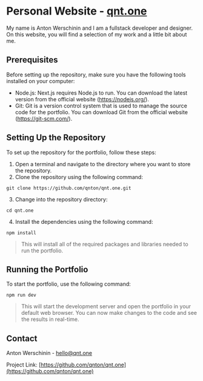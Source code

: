 # Personal Website - [qnt.one][1]

My name is Anton Werschinin and I am a fullstack developer and designer. On this website, you will find a selection of my work and a little bit about me.

## Prerequisites

Before setting up the repository, make sure you have the following tools installed on your computer:

- Node.js: Next.js requires Node.js to run. You can download the latest version from the official website (https://nodejs.org/).
- Git: Git is a version control system that is used to manage the source code for the portfolio. You can download Git from the official website (https://git-scm.com/).

## Setting Up the Repository

To set up the repository for the portfolio, follow these steps:

1. Open a terminal and navigate to the directory where you want to store the repository.
2. Clone the repository using the following command:

```
git clone https://github.com/qnton/qnt.one.git
```

3. Change into the repository directory:

```
cd qnt.one
```

4. Install the dependencies using the following command:

```
npm install
```

> This will install all of the required packages and libraries needed to run the portfolio.

## Running the Portfolio

To start the portfolio, use the following command:

```
npm run dev
```

> This will start the development server and open the portfolio in your default web browser. You can now make changes to the code and see the results in real-time.

## Contact

Anton Werschinin - [hello@qnt.one](mailto:hello@qnt.one)

Project Link: [https://github.com/qnton/qnt.one](https://github.com/qnton/qnt.one)

[1]: https://qnt.one
[2]: https://www.npmjs.com
[3]: https://nodejs.org
